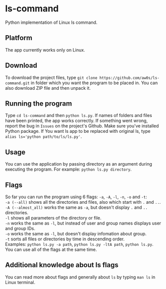 # ls-command
Python implementation of Linux ls command.

## Platform
The app currently works only on Linux.

## Download
To download the project files, type `git clone https://github.com/aw0s/ls-command.git` in folder which you want the program to be placed in. You can also download ZIP file and then unpack it.

## Running the program
Type `cd ls-command` and then `python ls.py`. If names of folders and files have been printed, the app works correctly. If something went wrong, report the bug in `Issues` on the project's Github. Make sure you've installed Python package.
If You want ls app to be replaced with original ls, type `alias ls='python path/to/ls/ls.py'`.

## Usage
You can use the application by passing directory as an argument during executing the program. For example: `python ls.py directory`.

## Flags
So far you can run the program using 6 flags: `-a`, `-A`, `-l`, `-n`, `-o` and `-t`:  
`-a (--all)` shows all the directories and files, also which start with `.` and `..`.  
`-A (--almost_all)` works the same as `-a`, but doesn't display `.` and `..` directories.  
`-l` shows all parameters of the directory or file.  
`-n` works the same as `-l`, but instead of user and group names displays user and group IDs.  
`-o` works the same as `-l`, but doesn't display infomation about group.  
`-t` sorts all files or directories by time in descending order.  
Examples: `python ls.py -a path`, `python ls.py -ltA path`, `python ls.py`. You can use all of the flags at the same time.

## Additional knowledge about ls flags
You can read more about flags and generally about `ls` by typing `man ls` in Linux terminal.
